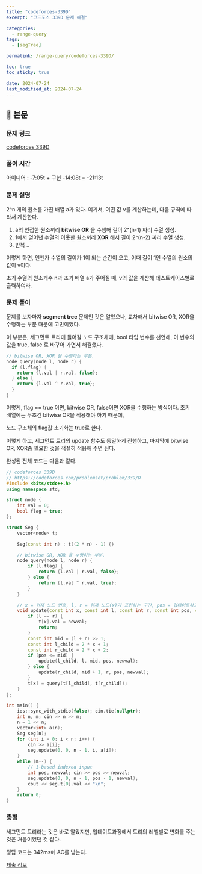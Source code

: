 ```yaml
---
title: "codeforces-339D"
excerpt: "코드포스 339D 문제 해결"

categories:
  - range-query
tags:
  - [segTree]

permalink: /range-query/codeforces-339D/

toc: true
toc_sticky: true

date: 2024-07-24
last_modified_at: 2024-07-24
---
```


## 🦥 본문

### 문제 링크

[codeforces 339D](https://codeforces.com/problemset/problem/339/D)

### 풀이 시간

아이디어 : -7:05t + 구현 -14:08t = -21:13t

### 문제 설명

2^n 개의 원소를 가진 배열 a가 있다. 여기서, 어떤 값 v를 계산하는데, 다음 규칙에 따라서 계산한다. 

1. a의 인접한 원소끼리 **bitwise OR** 을 수행해 길이 2^(n-1) 짜리 수열 생성.
2. 1에서 얻어낸 수열의 이웃한 원소끼리 **XOR** 해서 길이 2^(n-2) 짜리 수열 생성.
3. 반복 ..

이렇게 하면, 언젠가 수열의 길이가 1이 되는 순간이 오고, 이때 길이 1인 수열의 원소의 값이 v이다. 

초기 수열의 원소개수 n과 초기 배열 a가 주어질 때, v의 값을 계산해 테스트케이스별로 출력하여라. 

### 문제 풀이

문제를 보자마자 **segment tree** 문제인 것은 알았으나, 교차해서 bitwise OR, XOR을 수행하는 부분 때문에 고민이었다. 

이 부분은, 세그먼트 트리에 들어갈 노드 구조체에, bool 타입 변수를 선언해, 이 변수의 값을 true, false 로 바꾸어 가면서 해결했다. 

```cpp
// bitwise OR, XOR 을 수행하는 부분.
node query(node l, node r) {
  if (l.flag) {
    return {l.val | r.val, false};
  } else {
    return {l.val ^ r.val, true};
  }
}
```

이렇게, flag == true 이면, bitwise OR, false이면 XOR을 수행하는 방식이다. 초기 배열에는 무조건 bitwise OR을 적용해야 하기 때문에, 

노드 구조체의 flag값 초기화는 true로 한다. 

이렇게 하고, 세그먼트 트리의 update 함수도 동일하게 진행하고, 마지막에 bitwise OR, XOR중 필요한 것을 적절히 적용해 주면 된다. 

완성된 전체 코드는 다음과 같다. 

```cpp
// codeforces 339D
// https://codeforces.com/problemset/problem/339/D
#include <bits/stdc++.h>
using namespace std;

struct node {
    int val = 0;
    bool flag = true;
};

struct Seg {
    vector<node> t;

    Seg(const int n) : t((2 * n) - 1) {}

    // bitwise OR, XOR 을 수행하는 부분.
    node query(node l, node r) {
        if (l.flag) {
            return {l.val | r.val, false};
        } else {
            return {l.val ^ r.val, true};
        }
    }

    // x = 현재 노드 번호, l, r = 현재 노드(x)가 표현하는 구간, pos = 업데이트하고자 하는 위치, newval = 업데이트할 값. 
    void update(const int x, const int l, const int r, const int pos, const int newval) {
        if (l == r) {
            t[x].val = newval;
            return;
        }
        const int mid = (l + r) >> 1;
        const int l_child = 2 * x + 1;
        const int r_child = 2 * x + 2;
        if (pos <= mid) {
            update(l_child, l, mid, pos, newval);
        } else {
            update(r_child, mid + 1, r, pos, newval);
        }
        t[x] = query(t[l_child], t[r_child]);
    }
};

int main() {
    ios::sync_with_stdio(false); cin.tie(nullptr);
    int n, m; cin >> n >> m;
    n = 1 << n;
    vector<int> a(n);
    Seg seg(n);
    for (int i = 0; i < n; i++) {
        cin >> a[i];
        seg.update(0, 0, n - 1, i, a[i]);
    }
    while (m--) {
        // 1-based indexed input
        int pos, newval; cin >> pos >> newval; 
        seg.update(0, 0, n - 1, pos - 1, newval);
        cout << seg.t[0].val << "\n";
    }
    return 0;
}
```

### 총평 

세그먼트 트리라는 것은 바로 알았지만, 업데이트과정에서 트리의 레벨별로 변화를 주는 것은 처음이었던 것 같다. 

정답 코드는 342ms에 AC를 받는다. 

[제출 정보](https://codeforces.com/contest/339/submission/272273442)






